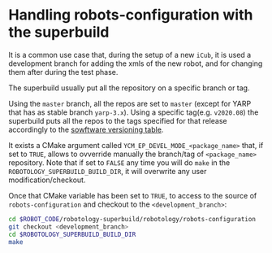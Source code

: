 # Handling robots-configuration with the superbuild
It is a common use case that, during the setup of a new `iCub`, it is used a development branch for adding the xmls of the new robot, and for changing them after during the test phase.

The superbuild usually put all the repository on a specific branch or tag.

Using the `master` branch, all the repos are set to `master` (except for YARP that has as stable branch `yarp-3.x`).
Using a specific tag(e.g. `v2020.08`) the superbuild puts all the repos to the tags specified for that release accordingly to the [sowftware versioning table](https://wiki.icub.org/wiki/Software_Versioning_Table).

It exists a CMake argument called `YCM_EP_DEVEL_MODE_<package_name>` that, if set to `TRUE`, allows to ovverride manually the branch/tag of `<package_name>` repository.
Note that if set to `FALSE` any time you will do `make` in the `ROBOTOLOGY_SUPERBUILD_BUILD_DIR`, it will overwrite any user modification/checkout.

Once that CMake variable has been set to `TRUE`, to access to the source of `robots-configuration` and checkout to the `<development_branch>`:
```sh
cd $ROBOT_CODE/robotology-superbuild/robotology/robots-configuration
git checkout <development_branch>
cd $ROBOTOLOGY_SUPERBUILD_BUILD_DIR
make
```
